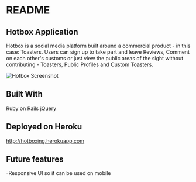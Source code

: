 # README

## Hotbox Application
Hotbox is a social media platform built around a commercial product - in this case: Toasters. Users can sign up to take part and leave Reviews,
Comment on each other's customs
or just view the public areas of the sight without contributing - Toasters, Public Profiles and Custom Toasters.

![Hotbox Screenshot](https://res.cloudinary.com/dyqesnour/image/upload/c_scale,q_60,w_680/v1517629840/Screen_Shot_2018-02-03_at_2.49.49_pm_ugrox4.png "Landing Page Screen Shot" )

## Built With
Ruby on Rails
jQuery

## Deployed on Heroku
http://hotboxing.herokuapp.com

## Future features
-Responsive UI so it can be used on mobile


